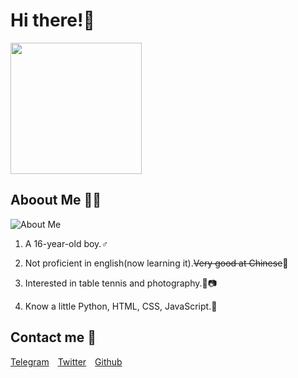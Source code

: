 # Hi there!🎉

<img src="https://cdn.jsdelivr.net/gh/Cicada000/Cicada000@28884d6/Long.svg"  height="210">

## Aboout Me 👀💦

![About Me](https://github-readme-stats.vercel.app/api?username=Cicada000&show_icons=true&theme=tokyonight)

1. A 16-year-old boy.♂

2. Not proficient in english(now learning it).~~Very good at Chinese~~🤣

3. Interested in table tennis and photography.🏓📷

4. Know a little Python, HTML, CSS, JavaScript.🐍

## Contact me 💬

[Telegram](https://t.me/CicadaLYW)&emsp;[Twitter](https://twitter.com/Cicada0001)&emsp;[Github](https://github.com/Cicada000)





